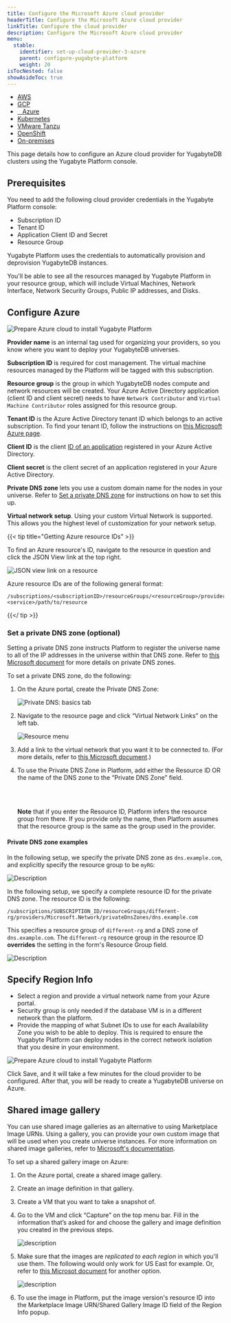 ```yaml
---
title: Configure the Microsoft Azure cloud provider
headerTitle: Configure the Microsoft Azure cloud provider
linkTitle: Configure the cloud provider
description: Configure the Microsoft Azure cloud provider
menu:
  stable:
    identifier: set-up-cloud-provider-3-azure
    parent: configure-yugabyte-platform
    weight: 20
isTocNested: false
showAsideToc: true
---
```


<ul class="nav nav-tabs-alt nav-tabs-yb">

  <li>
    <a href="/latest/yugabyte-platform/configure-yugabyte-platform/set-up-cloud-provider/aws" class="nav-link">
      <i class="fab fa-aws"></i>
      AWS
    </a>
  </li>

  <li>
    <a href="/latest/yugabyte-platform/configure-yugabyte-platform/set-up-cloud-provider/gcp" class="nav-link">
      <i class="fab fa-google" aria-hidden="true"></i>
      GCP
    </a>
  </li>

  <li>
    <a href="/latest/yugabyte-platform/configure-yugabyte-platform/set-up-cloud-provider/azure" class="nav-link active">
      <i class="icon-azure" aria-hidden="true"></i>
      &nbsp;&nbsp; Azure
    </a>
  </li>

  <li>
    <a href="/latest/yugabyte-platform/configure-yugabyte-platform/set-up-cloud-provider/kubernetes" class="nav-link">
      <i class="fas fa-cubes" aria-hidden="true"></i>
      Kubernetes
    </a>
  </li>

  <li>
    <a href="/latest/yugabyte-platform/configure-yugabyte-platform/set-up-cloud-provider/vmware-tanzu" class="nav-link">
      <i class="fas fa-cubes" aria-hidden="true"></i>
      VMware Tanzu
    </a>
  </li>

<li>
    <a href="/latest/yugabyte-platform/configure-yugabyte-platform/set-up-cloud-provider/openshift" class="nav-link">
      <i class="fas fa-cubes" aria-hidden="true"></i>OpenShift</a>
  </li>

  <li>
    <a href="/latest/yugabyte-platform/configure-yugabyte-platform/set-up-cloud-provider/on-premises" class="nav-link">
      <i class="fas fa-building"></i>
      On-premises
    </a>
  </li>

</ul>

This page details how to configure an Azure cloud provider for YugabyteDB clusters using the Yugabyte Platform console.

## Prerequisites

You need to add the following cloud provider credentials in the Yugabyte Platform console:

* Subscription ID
* Tenant ID
* Application Client ID and Secret
* Resource Group

Yugabyte Platform uses the credentials to automatically provision and deprovision YugabyteDB instances.

You'll be able to see all the resources managed by Yugabyte Platform in your resource group, which will include Virtual Machines, Network Interface, Network Security Groups, Public IP addresses, and Disks.

## Configure Azure

![Prepare Azure cloud to install Yugabyte Platform](/images/yb-platform/install/azure/platform-azure-prepare-cloud-env-4.png)

**Provider name** is an internal tag used for organizing your providers, so you know where you want to deploy your YugabyteDB universes.

**Subscription ID** is required for cost management. The virtual machine resources managed by the Platform will be tagged with this subscription.

**Resource group** is the group in which YugabyteDB nodes compute and network resources will be created. Your Azure Active Directory application (client ID and client secret) needs to have `Network Contributor` and `Virtual Machine Contributor` roles assigned for this resource group.

**Tenant ID** is the Azure Active Directory tenant ID which belongs to an active subscription. To find your tenant ID, follow the instructions on [this Microsoft Azure page](https://docs.microsoft.com/en-us/azure/active-directory/develop/howto-create-service-principal-portal#get-tenant-and-app-id-values-for-signing-in).

**Client ID** is the client [ID of an application](https://docs.microsoft.com/en-us/azure/active-directory/develop/howto-create-service-principal-portal#option-2-create-a-new-application-secret) registered in your Azure Active Directory.

**Client secret** is the client secret of an application registered in your Azure Active Directory.

**Private DNS zone** lets you use a custom domain name for the nodes in your universe. Refer to [Set a private DNS zone](#set-a-private-dns-zone-optional) for instructions on how to set this up.

**Virtual network setup**. Using your custom Virtual Network is supported. This allows you the highest level of customization for your network setup.

{{< tip title="Getting Azure resource IDs" >}}

To find an Azure resource's ID, navigate to the resource in question and click the JSON View link at the top right.

![JSON view link on a resource](/images/yb-platform/install/azure/resource-get-json.png)

Azure resource IDs are of the following general format:

```output
/subscriptions/<subscriptionID>/resourceGroups/<resourceGroup>/providers/Microsoft.<service>/path/to/resource
```

{{</ tip >}}

### Set a private DNS zone (optional)

Setting a private DNS zone instructs Platform to register the universe name to all of the IP addresses in the universe within that DNS zone. Refer to [this Microsoft document](https://docs.microsoft.com/en-us/azure/dns/private-dns-privatednszone) for more details on private DNS zones.

To set a private DNS zone, do the following:

1. On the Azure portal, create the Private DNS Zone:

    ![Private DNS: basics tab](/images/yb-platform/install/azure/private-dns-basics-tab.png)

1. Navigate to the resource page and click “Virtual Network Links” on the left tab.

    ![Resource menu](/images/yb-platform/install/azure/resource-menu.png)

1. Add a link to the virtual network that you want it to be connected to. (For more details, refer to [this Microsoft document](https://docs.microsoft.com/en-us/azure/dns/private-dns-getstarted-portal).)

1. To use the Private DNS Zone in Platform, add either the Resource ID OR the name of the DNS zone to the “Private DNS Zone” field.

    <br/><br/>

    **Note** that if you enter the Resource ID, Platform infers the resource group from there. If you provide only the name, then Platform assumes that the resource group is the same as the group used in the provider.

#### Private DNS zone examples

In the following setup, we specify the private DNS zone as `dns.example.com`, and explicitly specify the resource group to be `myRG`:

![Description](/images/yb-platform/install/azure/private-dns-myrg.png)

In the following setup, we specify a complete resource ID for the private DNS zone. The resource ID is the following:

```output
/subscriptions/SUBSCRIPTION_ID/resourceGroups/different-rg/providers/Microsoft.Network/privateDnsZones/dns.example.com
```

This specifies a resource group of `different-rg` and a DNS zone of `dns.example.com`. The `different-rg` resource group in the resource ID **overrides** the setting in the form's Resource Group field.

![Description](/images/yb-platform/install/azure/private-dns-different-rg.png)

## Specify Region Info

* Select a region and provide a virtual network name from your Azure portal.
* Security group is only needed if the database VM is in a different network than the platform.
* Provide the mapping of what Subnet IDs to use for each Availability Zone you wish to be able to deploy. This is required to ensure the Yugabyte Platform can deploy nodes in the correct network isolation that you desire in your environment.

![Prepare Azure cloud to install Yugabyte Platform](/images/yb-platform/install/azure/platform-azure-prepare-cloud-env-5.png)

Click Save, and it will take a few minutes for the cloud provider to be configured. After that, you will be ready to create a YugabyteDB universe on Azure.

## Shared image gallery

You can use shared image galleries as an alternative to using Marketplace Image URNs. Using a gallery, you can provide your own custom image that will be used when you create universe instances. For more information on shared image galleries, refer to [Microsoft's documentation](https://docs.microsoft.com/en-us/azure/virtual-machines/shared-image-galleries).

To set up a shared gallery image on Azure:

1. On the Azure portal, create a shared image gallery.
1. Create an image definition in that gallery.
1. Create a VM that you want to take a snapshot of.
1. Go to the VM and click “Capture” on the top menu bar. Fill in the information that’s asked for and choose the gallery and image definition you created in the previous steps.

    ![description](/images/yb-platform/install/azure/shared-gallery-capture.png)

1. Make sure that the images are _replicated to each region_ in which you'll use them. The following would only work for US East for example. Or, refer to [this Microsot document](https://docs.microsoft.com/en-us/azure/virtual-machines/windows/shared-images-portal) for another option.

    ![description](/images/yb-platform/install/azure/shared-gallery-replication.png)

1. To use the image in Platform, put the image version's resource ID into the Marketplace Image URN/Shared Gallery Image ID field of the Region Info popup.

